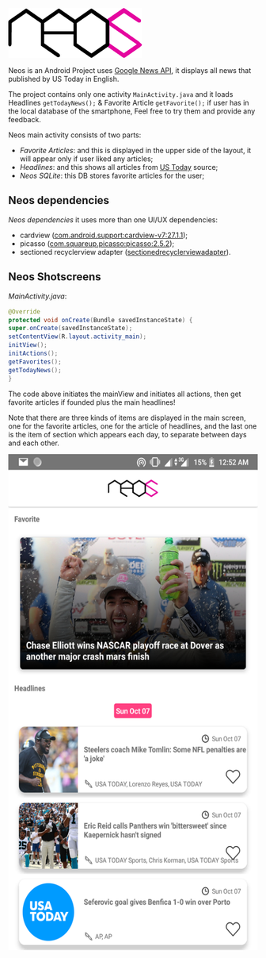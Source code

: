 
<img src="doc/neos.png" alt="Neos logo" height="100" width="270" />

Neos is an Android Project uses [Google News API](https://newsapi.org), it displays all news that published by US Today in English.

The project contains only one activity `MainActivity.java` and it loads Headlines `getTodayNews();` & Favorite Article `getFavorite();` if user has in the local database of the smartphone, Feel free to try them and provide any feedback.

Neos main activity consists of two parts:

* *Favorite Articles*: and this is displayed in the upper side of the layout, it will appear only if user liked any articles;
* *Headlines*: and this shows all articles from [US Today](https://www.usatoday.com) source;
* *Neos SQLite*: this DB stores favorite articles for the user;

## Neos dependencies

*Neos dependencies* it uses more than one UI/UX dependencies:

* cardview ([com.android.support:cardview-v7:27.1.1](https://developer.android.com/guide/topics/ui/layout/cardview));
* picasso ([com.squareup.picasso:picasso:2.5.2](http://square.github.io/picasso/));
* sectioned recyclerview adapter ([sectionedrecyclerviewadapter](https://github.com/luizgrp/SectionedRecyclerViewAdapter)).

## Neos Shotscreens

*MainActivity.java*:

```Java
@Override
protected void onCreate(Bundle savedInstanceState) {
super.onCreate(savedInstanceState);
setContentView(R.layout.activity_main);
initView();
initActions();
getFavorites();
getTodayNews();
}
```

The code above initiates the mainView and initiates all actions, then get favorite articles if founded plus the main headlines!

Note that there are three kinds of items are displayed in the main screen, one for the favorite articles, one for the article of headlines, and the last one is the item of section which appears each day, to separate between days and each other.

<img src="doc/Screenshot.png" alt="Screenshot" height="1000" width="550" />
